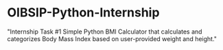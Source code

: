 # OIBSIP-Python-Internship
"Internship Task #1 Simple Python BMI Calculator that calculates and categorizes Body Mass Index based on user-provided weight and height."
